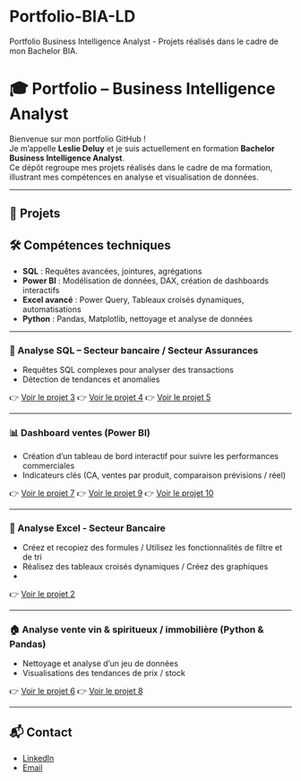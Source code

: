 # Portfolio-BIA-LD
Portfolio Business Intelligence Analyst - Projets réalisés dans le cadre de mon Bachelor BIA.
# 🎓 Portfolio – Business Intelligence Analyst

Bienvenue sur mon portfolio GitHub !  
Je m’appelle **Leslie Deluy** et je suis actuellement en formation **Bachelor Business Intelligence Analyst**.  
Ce dépôt regroupe mes projets réalisés dans le cadre de ma formation, illustrant mes compétences en analyse et visualisation de données.

---
## 📂 Projets

## 🛠️ Compétences techniques 
- **SQL** : Requêtes avancées, jointures, agrégations  
- **Power BI** : Modélisation de données, DAX, création de dashboards interactifs  
- **Excel avancé** : Power Query, Tableaux croisés dynamiques, automatisations
- **Python** : Pandas, Matplotlib, nettoyage et analyse de données

---
### 🏦 Analyse SQL – Secteur bancaire / Secteur Assurances 
- Requêtes SQL complexes pour analyser des transactions  
- Détection de tendances et anomalies  

👉 [Voir le projet 3](projets/sql-Requetez-une-base-de-données-avec-SQL)
👉 [Voir le projet 4](projets/sql-Collectez-des-données-en-respectant-les-normes-RGPD)
👉 [Voir le projet 5](projets/sql-Manipulez-une-base-de-données-avec-SQL-pour-suivre-la-satisfaction-client)

---

### 📊 Dashboard ventes (Power BI)
- Création d’un tableau de bord interactif pour suivre les performances commerciales  
- Indicateurs clés (CA, ventes par produit, comparaison prévisions / réel)  

👉 [Voir le projet 7](projets/powerbi-Créez-un-tableau-de-bord-dynamique-avec-PowerBI-pour-visualiser-l-avancement-de-projets)
👉 [Voir le projet 9](projets/powerbi-Améliorez-les-performances-de-l-entreprise)
👉 [Voir le projet 10](projets/powerbi-Analysez-une-demande-business-et-identifiez-les-segments-du-marché-les-plus-pertinents-pour-votre-client)

---

### 🏦 Analyse Excel - Secteur Bancaire 
- Créez et recopiez des formules / Utilisez les fonctionnalités de filtre et de tri
- Réalisez des tableaux croisés dynamiques / Créez des graphiques
- 
👉 [Voir le projet 2](projets/excel-Visualisez-des-données-avec-Excel)

---

### 🏠 Analyse vente vin & spiritueux / immobilière (Python & Pandas)
- Nettoyage et analyse d’un jeu de données   
- Visualisations des tendances de prix  / stock 

👉 [Voir le projet 6](projets/python-Optimisez-la-gestion-&-nettoyez-les-données-du-stock-d-une-boutique)
👉 [Voir le projet 8](projets/python-Analysez-l-évolution-des-prix-de-l-immobilier-avec-Python)


---


## 📬 Contact
- [LinkedIn](https://www.linkedin.com/in/leslie-d-47319389/)
- [Email](mailto:deluyleslie@hotmail.com)
